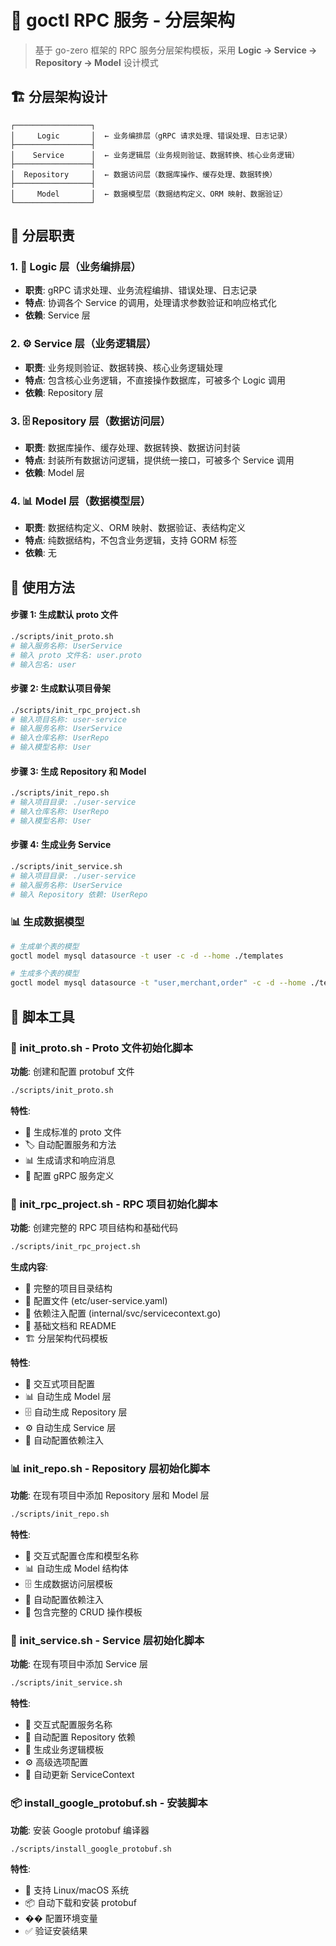 # 🚀 goctl RPC 服务 - 分层架构

> 基于 go-zero 框架的 RPC 服务分层架构模板，采用 **Logic → Service → Repository → Model** 设计模式

## 🏗️ 分层架构设计

```
┌─────────────────┐
│     Logic       │  ← 业务编排层（gRPC 请求处理、错误处理、日志记录）
├─────────────────┤
│    Service      │  ← 业务逻辑层（业务规则验证、数据转换、核心业务逻辑）
├─────────────────┤
│  Repository     │  ← 数据访问层（数据库操作、缓存处理、数据转换）
├─────────────────┤
│     Model       │  ← 数据模型层（数据结构定义、ORM 映射、数据验证）
└─────────────────┘
```

## 🎯 分层职责

### 1. 🧠 Logic 层（业务编排层）

- **职责**: gRPC 请求处理、业务流程编排、错误处理、日志记录
- **特点**: 协调各个 Service 的调用，处理请求参数验证和响应格式化
- **依赖**: Service 层

### 2. ⚙️ Service 层（业务逻辑层）

- **职责**: 业务规则验证、数据转换、核心业务逻辑处理
- **特点**: 包含核心业务逻辑，不直接操作数据库，可被多个 Logic 调用
- **依赖**: Repository 层

### 3. 🗄️ Repository 层（数据访问层）

- **职责**: 数据库操作、缓存处理、数据转换、数据访问封装
- **特点**: 封装所有数据访问逻辑，提供统一接口，可被多个 Service 调用
- **依赖**: Model 层

### 4. 📊 Model 层（数据模型层）

- **职责**: 数据结构定义、ORM 映射、数据验证、表结构定义
- **特点**: 纯数据结构，不包含业务逻辑，支持 GORM 标签
- **依赖**: 无

## 📖 使用方法

#### 步骤 1: 生成默认 proto 文件

```bash
./scripts/init_proto.sh
# 输入服务名称: UserService
# 输入 proto 文件名: user.proto
# 输入包名: user
```

#### 步骤 2: 生成默认项目骨架

```bash
./scripts/init_rpc_project.sh
# 输入项目名称: user-service
# 输入服务名称: UserService
# 输入仓库名称: UserRepo
# 输入模型名称: User
```

#### 步骤 3: 生成 Repository 和 Model

```bash
./scripts/init_repo.sh
# 输入项目目录: ./user-service
# 输入仓库名称: UserRepo
# 输入模型名称: User
```

#### 步骤 4: 生成业务 Service

```bash
./scripts/init_service.sh
# 输入项目目录: ./user-service
# 输入服务名称: UserService
# 输入 Repository 依赖: UserRepo
```

### 📊 生成数据模型

```bash
# 生成单个表的模型
goctl model mysql datasource -t user -c -d --home ./templates

# 生成多个表的模型
goctl model mysql datasource -t "user,merchant,order" -c -d --home ./templates
```

## 🔧 脚本工具

### 📝 init_proto.sh - Proto 文件初始化脚本

**功能**: 创建和配置 protobuf 文件

```bash
./scripts/init_proto.sh
```

**特性**:

- 📄 生成标准的 proto 文件
- 🏷️ 自动配置服务和方法
- 📊 生成请求和响应消息
- 🔧 配置 gRPC 服务定义

### 🚀 init_rpc_project.sh - RPC 项目初始化脚本

**功能**: 创建完整的 RPC 项目结构和基础代码

```bash
./scripts/init_rpc_project.sh
```

**生成内容**:

- 📁 完整的项目目录结构
- 📄 配置文件 (etc/user-service.yaml)
- 🔧 依赖注入配置 (internal/svc/servicecontext.go)
- 📝 基础文档和 README
- 🏗️ 分层架构代码模板

**特性**:

- 🎯 交互式项目配置
- 📊 自动生成 Model 层
- 🗄️ 自动生成 Repository 层
- ⚙️ 自动生成 Service 层
- 🔗 自动配置依赖注入

### 📊 init_repo.sh - Repository 层初始化脚本

**功能**: 在现有项目中添加 Repository 层和 Model 层

```bash
./scripts/init_repo.sh
```

**特性**:

- 🎯 交互式配置仓库和模型名称
- 📊 自动生成 Model 结构体
- 🗄️ 生成数据访问层模板
- 🔗 自动配置依赖注入
- 📝 包含完整的 CRUD 操作模板

### 🔧 init_service.sh - Service 层初始化脚本

**功能**: 在现有项目中添加 Service 层

```bash
./scripts/init_service.sh
```

**特性**:

- 🎯 交互式配置服务名称
- 🔗 自动配置 Repository 依赖
- 📝 生成业务逻辑模板
- ⚙️ 高级选项配置
- 🔄 自动更新 ServiceContext

### 📦 install_google_protobuf.sh - 安装脚本

**功能**: 安装 Google protobuf 编译器

```bash
./scripts/install_google_protobuf.sh
```

**特性**:

- 🐧 支持 Linux/macOS 系统
- 📦 自动下载和安装 protobuf
- �� 配置环境变量
- ✅ 验证安装结果
